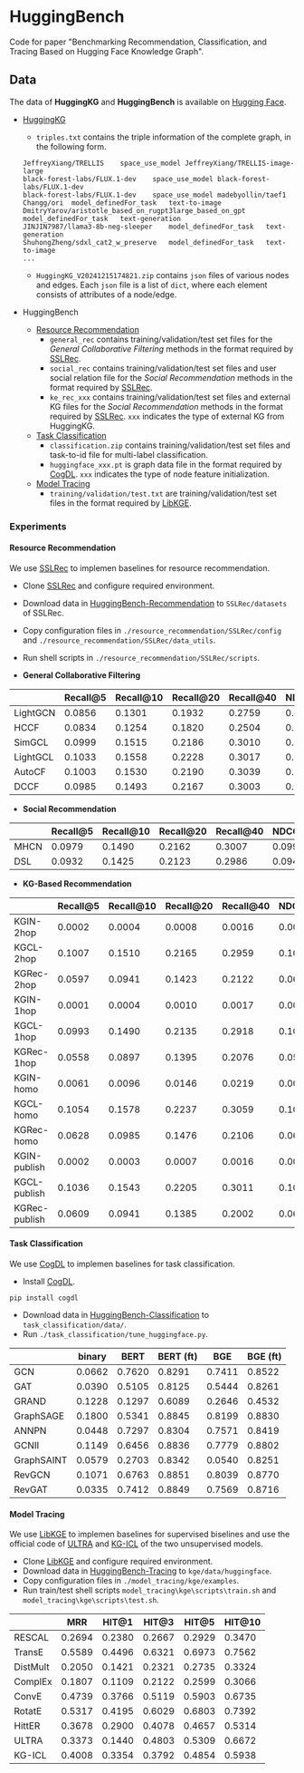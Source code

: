 # HuggingBench

Code for paper "Benchmarking Recommendation, Classification, and Tracing Based on Hugging Face Knowledge Graph".

## Data

The data of **HuggingKG** and **HuggingBench** is available on [Hugging Face](https://huggingface.co/collections/cqsss/huggingbench-67b2ee02ca45b15e351009a2).

- [HuggingKG](https://huggingface.co/datasets/cqsss/HuggingKG)
    - `triples.txt` contains the triple information of the complete graph, in the following form.
    ```
    JeffreyXiang/TRELLIS	space_use_model	JeffreyXiang/TRELLIS-image-large
    black-forest-labs/FLUX.1-dev	space_use_model	black-forest-labs/FLUX.1-dev
    black-forest-labs/FLUX.1-dev	space_use_model	madebyollin/taef1
    Changg/ori	model_definedFor_task	text-to-image
    DmitryYarov/aristotle_based_on_rugpt3large_based_on_gpt	model_definedFor_task	text-generation
    JINJIN7987/llama3-8b-neg-sleeper	model_definedFor_task	text-generation
    ShuhongZheng/sdxl_cat2_w_preserve	model_definedFor_task	text-to-image
    ...
    ```
    - `HuggingKG_V20241215174821.zip` contains `json` files of various nodes and edges. Each `json` file is a list of `dict`, where each element consists of attributes of a node/edge.

- HuggingBench
    - [Resource Recommendation](https://huggingface.co/datasets/cqsss/HuggingBench-Recommendation)
        - `general_rec` contains training/validation/test set files for the *General Collaborative Filtering* methods in the format required by [SSLRec](https://github.com/HKUDS/SSLRec).
        - `social_rec` contains training/validation/test set files and user social relation file for the *Social Recommendation* methods in the format required by [SSLRec](https://github.com/HKUDS/SSLRec).
        - `ke_rec_xxx` contains training/validation/test set files and external KG files for the *Social Recommendation* methods in the format required by [SSLRec](https://github.com/HKUDS/SSLRec). `xxx` indicates the type of external KG from HuggingKG.
    - [Task Classification](https://huggingface.co/datasets/cqsss/HuggingBench-Classification)
        - `classification.zip` contains training/validation/test set files and task-to-id file for multi-label classification.
        - `huggingface_xxx.pt` is graph data file in the format required by [CogDL](https://github.com/THUDM/CogDL). `xxx` indicates the type of node feature initialization.
    - [Model Tracing](https://huggingface.co/datasets/cqsss/HuggingBench-Tracing)
        - `training/validation/test.txt` are training/validation/test set files in the format required by [LibKGE](https://github.com/uma-pi1/kge).


### Experiments

#### Resource Recommendation

We use [SSLRec](https://github.com/HKUDS/SSLRec) to implemen baselines for resource recommendation. 
- Clone [SSLRec](https://github.com/HKUDS/SSLRec) and configure required environment.
- Download data in [HuggingBench-Recommendation](https://huggingface.co/datasets/cqsss/HuggingBench-Recommendation) to `SSLRec/datasets` of SSLRec.
- Copy configuration files in `./resource_recommendation/SSLRec/config` and `./resource_recommendation/SSLRec/data_utils`. 
- Run shell scripts in `./resource_recommendation/SSLRec/scripts`.

- **General Collaborative Filtering**

|          | Recall@5 | Recall@10 | Recall@20 | Recall@40 | NDCG@5  | NDCG@10 | NDCG@20 | NDCG@40 |
|----------|----------|-----------|-----------|-----------|---------|---------|---------|---------|
| LightGCN | 0.0856   | 0.1301    | 0.1932    | 0.2759    | 0.0868  | 0.1003  | 0.1192  | 0.1413  |
| HCCF     | 0.0834   | 0.1254    | 0.1820    | 0.2504    | 0.0847  | 0.0975  | 0.1143  | 0.1328  |
| SimGCL   | 0.0999   | 0.1515    | 0.2186    | 0.3010    | 0.0998  | 0.1158  | 0.1358  | 0.1581  |
| LightGCL | 0.1033   | 0.1558    | 0.2228    | 0.3017    | 0.1035  | 0.1198  | 0.1398  | 0.1611  |
| AutoCF   | 0.1003   | 0.1530    | 0.2190    | 0.3039    | 0.1012  | 0.1174  | 0.1371  | 0.1598  |
| DCCF     | 0.0985   | 0.1493    | 0.2167    | 0.3003    | 0.0983  | 0.1142  | 0.1343  | 0.1567  |


- **Social Recommendation**

|      | Recall@5 | Recall@10 | Recall@20 | Recall@40 | NDCG@5  | NDCG@10 | NDCG@20 | NDCG@40 |
|------|----------|-----------|-----------|-----------|---------|---------|---------|---------|
| MHCN | 0.0979  | 0.1490  | 0.2162  | 0.3007  | 0.0998  | 0.1154  | 0.1353  | 0.1579  |
| DSL  | 0.0932  | 0.1425  | 0.2123  | 0.2986  | 0.0948  | 0.1099  | 0.1307  | 0.1538  |



- **KG-Based Recommendation**

|               | Recall@5 | Recall@10 | Recall@20 | Recall@40 | NDCG@5  | NDCG@10 | NDCG@20 | NDCG@40 |
|---------------|----------|-----------|-----------|-----------|---------|---------|---------|---------|
| KGIN-2hop     | 0.0002  | 0.0004  | 0.0008  | 0.0016  | 0.0003  | 0.0004  | 0.0005  | 0.0007  |
| KGCL-2hop     | 0.1007  | 0.1510  | 0.2165  | 0.2959  | 0.1016  | 0.1170  | 0.1364  | 0.1579  |
| KGRec-2hop    | 0.0597  | 0.0941  | 0.1423  | 0.2122  | 0.0625  | 0.0729  | 0.0872  | 0.1057  |
| KGIN-1hop     | 0.0001  | 0.0004  | 0.0010  | 0.0017  | 0.0002  | 0.0003  | 0.0005  | 0.0007  |
| KGCL-1hop     | 0.0993  | 0.1490  | 0.2135  | 0.2918  | 0.1009  | 0.1160  | 0.1351  | 0.1563  |
| KGRec-1hop    | 0.0558  | 0.0897  | 0.1395  | 0.2076  | 0.0575  | 0.0681  | 0.0832  | 0.1014  |
| KGIN-homo     | 0.0061  | 0.0096  | 0.0146  | 0.0219  | 0.0065  | 0.0076  | 0.0091  | 0.0111  |
| KGCL-homo     | 0.1054  | 0.1578  | 0.2237  | 0.3059  | 0.1058  | 0.1220  | 0.1416  | 0.1637  |
| KGRec-homo    | 0.0628  | 0.0985  | 0.1476  | 0.2106  | 0.0638  | 0.0751  | 0.0898  | 0.1067  |
| KGIN-publish  | 0.0002  | 0.0003  | 0.0007  | 0.0016  | 0.0002  | 0.0003  | 0.0004  | 0.0007  |
| KGCL-publish  | 0.1036  | 0.1543  | 0.2205  | 0.3011  | 0.1038  | 0.1195  | 0.1392  | 0.1609  |
| KGRec-publish | 0.0609  | 0.0941  | 0.1385  | 0.2002  | 0.0636  | 0.0734  | 0.0863  | 0.1027  |




#### Task Classification


We use [CogDL](https://github.com/THUDM/CogDL) to implemen baselines for task classification.
- Install [CogDL](https://github.com/THUDM/CogDL).
```
pip install cogdl
```
- Download data in [HuggingBench-Classification](https://huggingface.co/datasets/cqsss/HuggingBench-Classification) to `task_classification/data/`.
- Run `./task_classification/tune_huggingface.py`.

|            | binary  | BERT    | BERT (ft) | BGE     | BGE (ft)  |
|------------|---------|---------|---------|---------|---------|
| GCN        | 0.0662  | 0.7620  | 0.8291  | 0.7411  | 0.8522  |
| GAT        | 0.0390  | 0.5105  | 0.8125  | 0.5444  | 0.8261  |
| GRAND      | 0.1228  | 0.1297  | 0.6089  | 0.2646  | 0.4532  |
| GraphSAGE  | 0.1800  | 0.5341  | 0.8845  | 0.8199  | 0.8830  |
| ANNPN      | 0.0448  | 0.7297  | 0.8304  | 0.7571  | 0.8419  |
| GCNII      | 0.1149  | 0.6456  | 0.8836  | 0.7779  | 0.8802  |
| GraphSAINT | 0.0579  | 0.2703  | 0.8342  | 0.0540  | 0.8251  |
| RevGCN     | 0.1071  | 0.6763  | 0.8851  | 0.8039  | 0.8770  |
| RevGAT     | 0.0335  | 0.7412  | 0.8849  | 0.7569  | 0.8716  |


#### Model Tracing

We use [LibKGE](https://github.com/uma-pi1/kge) to implemen baselines for supervised biselines and use the official code of [ULTRA](https://github.com/DeepGraphLearning/ULTRA) and [KG-ICL](https://github.com/nju-websoft/KG-ICL) of the two unsupervised models.

- Clone [LibKGE](https://github.com/uma-pi1/kge) and configure required environment.
- Download data in [HuggingBench-Tracing](https://huggingface.co/datasets/cqsss/HuggingBench-Tracing) to `kge/data/huggingface`.
- Copy configuration files in `./model_tracing/kge/examples`.
- Run train/test shell scripts `model_tracing\kge\scripts\train.sh` and `model_tracing\kge\scripts\test.sh`.

|          | MRR     | HIT@1   | HIT@3   | HIT@5   | HIT@10  |
|----------|---------|---------|---------|---------|---------|
| RESCAL   | 0.2694  | 0.2380  | 0.2667  | 0.2929  | 0.3470  |
| TransE   | 0.5589  | 0.4496  | 0.6321  | 0.6973  | 0.7562  |
| DistMult | 0.2050  | 0.1421  | 0.2321  | 0.2735  | 0.3324  |
| ComplEx  | 0.1807  | 0.1109  | 0.2122  | 0.2599  | 0.3066  |
| ConvE    | 0.4739  | 0.3766  | 0.5119  | 0.5903  | 0.6735  |
| RotatE   | 0.5317  | 0.4195  | 0.6029  | 0.6803  | 0.7392  |
| HittER   | 0.3678  | 0.2900  | 0.4078  | 0.4657  | 0.5314  |
| ULTRA    | 0.3373  | 0.1440  | 0.4803  | 0.5309  | 0.6672  |
| KG-ICL   | 0.4008  | 0.3354  | 0.3792  | 0.4854  | 0.5938  |

